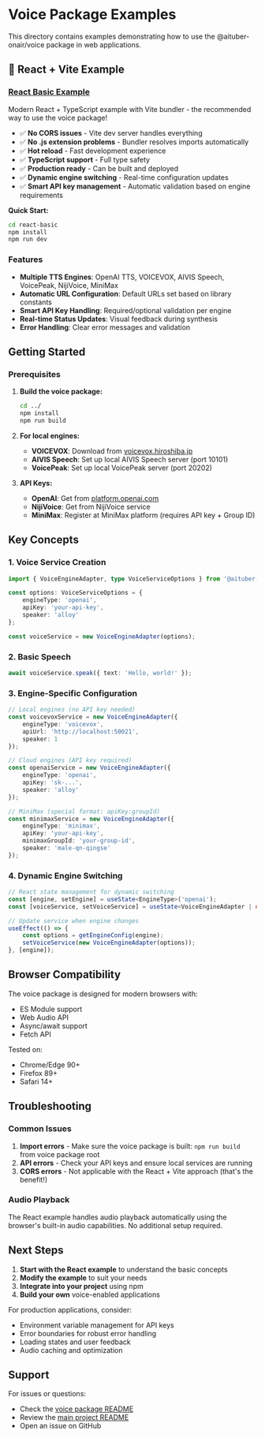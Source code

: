 # Voice Package Examples

This directory contains examples demonstrating how to use the @aituber-onair/voice package in web applications.

## 🚀 React + Vite Example

### [React Basic Example](./react-basic/)
Modern React + TypeScript example with Vite bundler - the recommended way to use the voice package!

- ✅ **No CORS issues** - Vite dev server handles everything
- ✅ **No .js extension problems** - Bundler resolves imports automatically
- ✅ **Hot reload** - Fast development experience
- ✅ **TypeScript support** - Full type safety
- ✅ **Production ready** - Can be built and deployed
- ✅ **Dynamic engine switching** - Real-time configuration updates
- ✅ **Smart API key management** - Automatic validation based on engine requirements

**Quick Start:**
```bash
cd react-basic
npm install
npm run dev
```

### Features

- **Multiple TTS Engines**: OpenAI TTS, VOICEVOX, AIVIS Speech, VoicePeak, NijiVoice, MiniMax
- **Automatic URL Configuration**: Default URLs set based on library constants
- **Smart API Key Handling**: Required/optional validation per engine
- **Real-time Status Updates**: Visual feedback during synthesis
- **Error Handling**: Clear error messages and validation

## Getting Started

### Prerequisites

1. **Build the voice package:**
   ```bash
   cd ../
   npm install
   npm run build
   ```

2. **For local engines:**
   - **VOICEVOX**: Download from [voicevox.hiroshiba.jp](https://voicevox.hiroshiba.jp/)
   - **AIVIS Speech**: Set up local AIVIS Speech server (port 10101)
   - **VoicePeak**: Set up local VoicePeak server (port 20202)

3. **API Keys:**
   - **OpenAI**: Get from [platform.openai.com](https://platform.openai.com/)
   - **NijiVoice**: Get from NijiVoice service
   - **MiniMax**: Register at MiniMax platform (requires API key + Group ID)

## Key Concepts

### 1. Voice Service Creation
```typescript
import { VoiceEngineAdapter, type VoiceServiceOptions } from '@aituber-onair/voice';

const options: VoiceServiceOptions = {
    engineType: 'openai',
    apiKey: 'your-api-key',
    speaker: 'alloy'
};

const voiceService = new VoiceEngineAdapter(options);
```

### 2. Basic Speech
```typescript
await voiceService.speak({ text: 'Hello, world!' });
```

### 3. Engine-Specific Configuration
```typescript
// Local engines (no API key needed)
const voicevoxService = new VoiceEngineAdapter({
    engineType: 'voicevox',
    apiUrl: 'http://localhost:50021',
    speaker: 1
});

// Cloud engines (API key required)
const openaiService = new VoiceEngineAdapter({
    engineType: 'openai',
    apiKey: 'sk-...',
    speaker: 'alloy'
});

// MiniMax (special format: apiKey:groupId)
const minimaxService = new VoiceEngineAdapter({
    engineType: 'minimax',
    apiKey: 'your-api-key',
    minimaxGroupId: 'your-group-id',
    speaker: 'male-qn-qingse'
});
```

### 4. Dynamic Engine Switching
```typescript
// React state management for dynamic switching
const [engine, setEngine] = useState<EngineType>('openai');
const [voiceService, setVoiceService] = useState<VoiceEngineAdapter | null>(null);

// Update service when engine changes
useEffect(() => {
    const options = getEngineConfig(engine);
    setVoiceService(new VoiceEngineAdapter(options));
}, [engine]);
```

## Browser Compatibility

The voice package is designed for modern browsers with:
- ES Module support
- Web Audio API
- Async/await support
- Fetch API

Tested on:
- Chrome/Edge 90+
- Firefox 89+
- Safari 14+

## Troubleshooting

### Common Issues

1. **Import errors** - Make sure the voice package is built: `npm run build` from voice package root
2. **API errors** - Check your API keys and ensure local services are running
3. **CORS errors** - Not applicable with the React + Vite approach (that's the benefit!)

### Audio Playback

The React example handles audio playback automatically using the browser's built-in audio capabilities. No additional setup required.

## Next Steps

1. **Start with the React example** to understand the basic concepts
2. **Modify the example** to suit your needs
3. **Integrate into your project** using npm
4. **Build your own** voice-enabled applications

For production applications, consider:
- Environment variable management for API keys
- Error boundaries for robust error handling
- Loading states and user feedback
- Audio caching and optimization

## Support

For issues or questions:
- Check the [voice package README](../README.md)
- Review the [main project README](../../../README.md)
- Open an issue on GitHub
